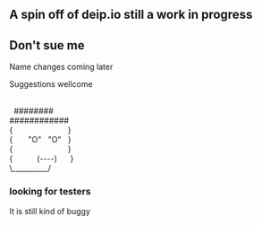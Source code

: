 ## A spin off of deip.io still a work in progress



## Don't sue me
Name changes coming later


Suggestions wellcome<br>

               <br>
  ########<br>
############<br>
{                         }<br>
{       "O"   "O"   }<br>
{                         }<br>
{           (----)      }<br>
\\_\___________/


### looking for testers

It is still kind of buggy
